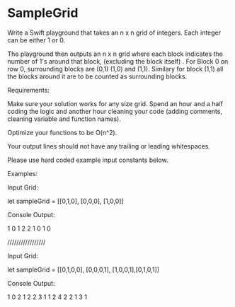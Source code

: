 # SampleGrid



 Write a Swift playground that takes an n x n grid of integers. Each integer can be either 1 or 0.
 
 The playground then outputs an n x n grid where each block indicates the number of 1's around that block, (excluding the block itself) . For Block 0 on row 0, surrounding blocks are (0,1) (1,0) and (1,1). Similary for block (1,1) all the blocks around it are to be counted as surrounding blocks.
 
 Requirements:
 
 Make sure your solution works for any size grid.
 Spend an hour and a half coding the logic and another hour cleaning your code (adding comments,  cleaning variable and function names).
 
 Optimize your functions to be O(n^2).
 
 Your output lines should not have any trailing or leading whitespaces.
 
 Please use hard coded example input constants below.
 
 Examples:
 
 Input Grid:
 
 let sampleGrid = [[0,1,0], [0,0,0], [1,0,0]]
 
 Console Output:
 
 1 0 1
 2 2 1
 0 1 0
 
 /////////////////
 
 Input Grid:
 
 let sampleGrid = [[0,1,0,0], [0,0,0,1], [1,0,0,1],[0,1,0,1]]
 
 Console Output:
 
 1 0 2 1
 2 2 3 1
 1 2 4 2
 2 1 3 1
 


